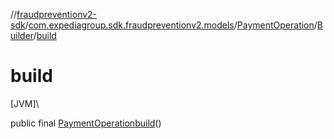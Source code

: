 //[fraudpreventionv2-sdk](../../../../index.md)/[com.expediagroup.sdk.fraudpreventionv2.models](../../index.md)/[PaymentOperation](../index.md)/[Builder](index.md)/[build](build.md)

# build

[JVM]\

public final [PaymentOperation](../index.md)[build](build.md)()
